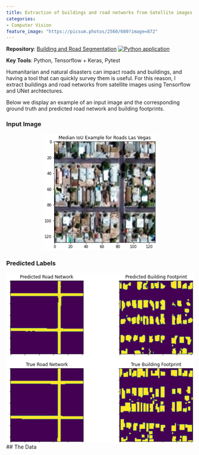 ```yaml
---
title: Extraction of buildings and road networks from Satellite images
categories:
- Computer Vision
feature_image: "https://picsum.photos/2560/600?image=872"
---
```

**Repository**: [Building and Road Segmentation](https://github.com/Luke-Pratley/building_road_segmentation) 
[![Python application](https://github.com/Luke-Pratley/building_road_segmentation/actions/workflows/python-app.yml/badge.svg)](https://github.com/Luke-Pratley/building_road_segmentation/actions/workflows/python-app.yml)

**Key Tools**: Python, Tensorflow + Keras, Pytest

Humanitarian and natural disasters can impact roads and buildings, and having a tool that can quickly survey them is useful.
For this reason, I extract buildings and road networks from satellite images using Tensorflow and UNet archtectures.

Below we display an example of an input image and the corresponding ground truth and predicted road network and building footprints.

### Input Image
<div style="text-align:center">
 
 <img src="https://raw.githubusercontent.com/Luke-Pratley/building_road_segmentation/getting_ready_for_submission/Vegas_input.png" /></div>

### Predicted Labels
<div style="text-align:center">
<img src="https://raw.githubusercontent.com/Luke-Pratley/building_road_segmentation/getting_ready_for_submission/Vegas_output.png" />
</div>
## The Data

<!-- more -->
